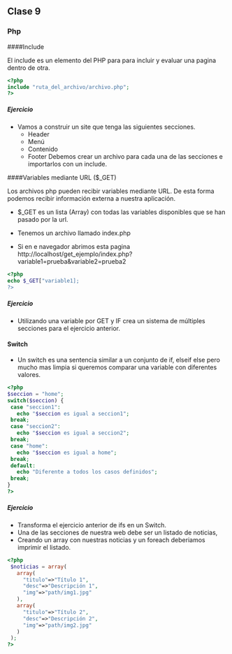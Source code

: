 
## Clase 9

### Php

####Include

El include es un elemento del PHP para para incluir y evaluar una pagina dentro de otra.

```php
<?php
include "ruta_del_archivo/archivo.php";
?>
```

##### Ejercicio
- Vamos a construir un site que tenga las siguientes secciones.
  - Header
  - Menú
  - Contenido
  - Footer
Debemos crear un archivo para cada una de las secciones e importarlos con un include.


####Variables mediante URL ($_GET)

Los archivos php pueden recibir variables mediante URL. De esta forma podemos recibir información externa a nuestra aplicación.
 - $_GET es un lista (Array) con todas las variables disponibles que se han pasado por la url.
 
- Tenemos un archivo llamado index.php
- Si en e navegador abrimos esta pagina http://localhost/get_ejemplo/index.php?variable1=prueba&variable2=prueba2

 ```php
<?php
echo $_GET["variable1];
?>
```
##### Ejercicio
- Utilizando una variable por GET y IF crea un sistema de múltiples secciones para el ejercicio anterior.

#### Switch
- Un switch es una sentencia similar a un conjunto de if, elseif else pero mucho mas limpia si queremos comparar una variable con diferentes valores.

 ```php
<?php
$seccion = "home";
switch($seccion) {
  case "seccion1":
    echo "$seccion es igual a seccion1"; 
  break;
  case "seccion2":
    echo "$seccion es igual a seccion2"; 
  break;
  case "home":
    echo "$seccion es igual a home"; 
  break;
  default:
    echo "Diferente a todos los casos definidos";
  break;
}
?>
```

##### Ejercicio
- Transforma el ejercicio anterior de ifs en un Switch.
- Una de las secciones de nuestra web debe ser un listado de noticias,
 - Creando un array con nuestras noticias y un foreach deberiamos imprimir el listado.
 
 ```php
<?php
  $noticias = array(
    array(
      "titulo"=>"Título 1",
      "desc"=>"Descripción 1",
      "img"=>"path/img1.jpg"
    ),
    array(
      "titulo"=>"Título 2",
      "desc"=>"Descripción 2",
      "img"=>"path/img2.jpg"
    )
  );
?>
```

 
